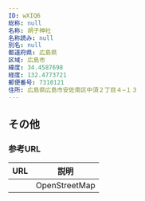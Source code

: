 ```yaml
---
ID: wXIQ6
総称: null
名称: 胡子神社
名称読み: null
別名: null
都道府県: 広島県
区域: 広島市
緯度: 34.4587698
経度: 132.4773721
郵便番号: 7310121
住所: 広島県広島市安佐南区中須２丁目４−１３
---
```


## その他

### 参考URL

| URL | 説明          |
| --- | ------------- |
|     | OpenStreetMap |
